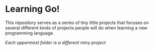 # Learning Go!

This repository serves as a series of tiny little projects that focuses on several different kinds of projects people will do when learning a new programming language.

*Each uppermost folder is a different miny project*
